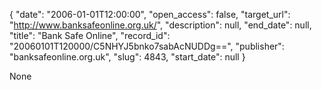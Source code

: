 {
  "date": "2006-01-01T12:00:00", 
  "open_access": false, 
  "target_url": "http://www.banksafeonline.org.uk/", 
  "description": null, 
  "end_date": null, 
  "title": "Bank Safe Online", 
  "record_id": "20060101T120000/C5NHYJ5bnko7sabAcNUDDg==", 
  "publisher": "banksafeonline.org.uk", 
  "slug": 4843, 
  "start_date": null
}

None